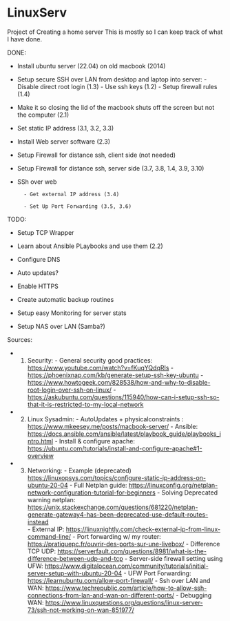 # LinuxServ
Project of Creating a home server
This is mostly so I can keep track of what I have done.


DONE:

- Install ubuntu server (22.04) on old macbook (2014)

- Setup secure SSH over LAN from desktop and laptop into server:
        -  Disable direct root login (1.3)
        -  Use ssh keys (1.2)
        - Setup firewall rules (1.4)

- Make it so closing the lid of the macbook shuts off the screen but not the computer (2.1)
  
- Set static IP address (3.1, 3.2, 3.3)


- Install Web server software (2.3)

- Setup Firewall for distance ssh, client side (not needed)
  
- Setup Firewall for distance ssh, server side (3.7, 3.8, 1.4, 3.9, 3.10)

- SSh over web
  
        - Get external IP address (3.4)

        - Set Up Port Forwarding (3.5, 3.6)

TODO:

  
- Setup TCP Wrapper

- Learn about Ansible PLaybooks and use them (2.2)

- Configure DNS

- Auto updates?

- Enable HTTPS

- Create automatic backup routines

- Setup easy Monitoring for server stats

- Setup NAS over LAN (Samba?)





Sources:
- 1. Security:
             -  General security good practices: https://www.youtube.com/watch?v=fKuqYQdqRIs
             -  https://phoenixnap.com/kb/generate-setup-ssh-key-ubuntu
             -  https://www.howtogeek.com/828538/how-and-why-to-disable-root-login-over-ssh-on-linux/
             -  https://askubuntu.com/questions/115940/how-can-i-setup-ssh-so-that-it-is-restricted-to-my-local-network
- 2. Linux Sysadmin:
             -  AutoUpdates + physicalconstraints : https://www.mkeesey.me/posts/macbook-server/
             -  Ansible: https://docs.ansible.com/ansible/latest/playbook_guide/playbooks_intro.html
             -  Install & configure apache: https://ubuntu.com/tutorials/install-and-configure-apache#1-overview
        
- 3. Networking:
             -  Example (deprecated) https://linuxopsys.com/topics/configure-static-ip-address-on-ubuntu-20-04
             -  Full Netplan guide: https://linuxconfig.org/netplan-network-configuration-tutorial-for-beginners
             -  Solving Deprecated warning netplan: https://unix.stackexchange.com/questions/681220/netplan-generate-gateway4-has-been-deprecated-use-default-routes-instead        
             -  External IP: https://linuxnightly.com/check-external-ip-from-linux-command-line/
             -  Port forwarding w/ my router: https://pratiquepc.fr/ouvrir-des-ports-sur-une-livebox/
             -  Difference TCP UDP: https://serverfault.com/questions/8981/what-is-the-difference-between-udp-and-tcp
             -  Server-side firewall setting using UFW: https://www.digitalocean.com/community/tutorials/initial-server-setup-with-ubuntu-20-04
             -  UFW Port Forwarding: https://learnubuntu.com/allow-port-firewall/
             -  Ssh over LAN and WAN: https://www.techrepublic.com/article/how-to-allow-ssh-connections-from-lan-and-wan-on-different-ports/
             -  Debugging WAN: https://www.linuxquestions.org/questions/linux-server-73/ssh-not-working-on-wan-851977/
